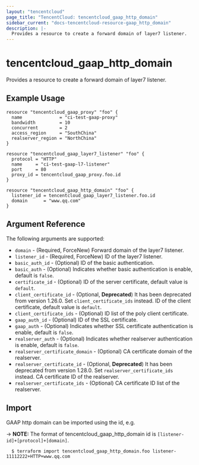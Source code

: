 ```yaml
---
layout: "tencentcloud"
page_title: "TencentCloud: tencentcloud_gaap_http_domain"
sidebar_current: "docs-tencentcloud-resource-gaap_http_domain"
description: |-
  Provides a resource to create a forward domain of layer7 listener.
---
```


# tencentcloud_gaap_http_domain

Provides a resource to create a forward domain of layer7 listener.

## Example Usage

```hcl
resource "tencentcloud_gaap_proxy" "foo" {
  name              = "ci-test-gaap-proxy"
  bandwidth         = 10
  concurrent        = 2
  access_region     = "SouthChina"
  realserver_region = "NorthChina"
}

resource "tencentcloud_gaap_layer7_listener" "foo" {
  protocol = "HTTP"
  name     = "ci-test-gaap-l7-listener"
  port     = 80
  proxy_id = tencentcloud_gaap_proxy.foo.id
}

resource "tencentcloud_gaap_http_domain" "foo" {
  listener_id = tencentcloud_gaap_layer7_listener.foo.id
  domain      = "www.qq.com"
}
```

## Argument Reference

The following arguments are supported:

* `domain` - (Required, ForceNew) Forward domain of the layer7 listener.
* `listener_id` - (Required, ForceNew) ID of the layer7 listener.
* `basic_auth_id` - (Optional) ID of the basic authentication.
* `basic_auth` - (Optional) Indicates whether basic authentication is enable, default is `false`.
* `certificate_id` - (Optional) ID of the server certificate, default value is `default`.
* `client_certificate_id` - (Optional, **Deprecated**) It has been deprecated from version 1.26.0. Set `client_certificate_ids` instead. ID of the client certificate, default value is `default`.
* `client_certificate_ids` - (Optional) ID list of the poly client certificate.
* `gaap_auth_id` - (Optional) ID of the SSL certificate.
* `gaap_auth` - (Optional) Indicates whether SSL certificate authentication is enable, default is `false`.
* `realserver_auth` - (Optional) Indicates whether realserver authentication is enable, default is `false`.
* `realserver_certificate_domain` - (Optional) CA certificate domain of the realserver.
* `realserver_certificate_id` - (Optional, **Deprecated**) It has been deprecated from version 1.28.0. Set `realserver_certificate_ids` instead. CA certificate ID of the realserver.
* `realserver_certificate_ids` - (Optional) CA certificate ID list of the realserver.


## Import

GAAP http domain can be imported using the id, e.g.

-> **NOTE:** The format of tencentcloud_gaap_http_domain id is `[listener-id]+[protocol]+[domain]`.

```
  $ terraform import tencentcloud_gaap_http_domain.foo listener-11112222+HTTP+www.qq.com
```

